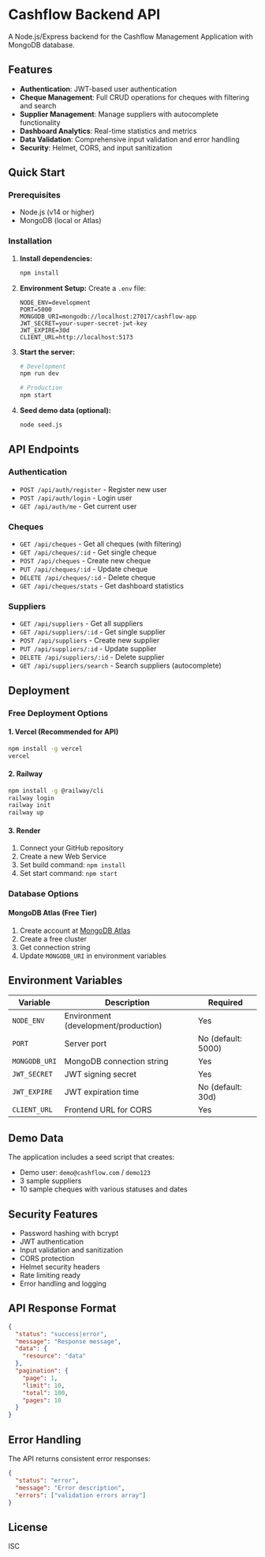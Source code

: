 # Cashflow Backend API

A Node.js/Express backend for the Cashflow Management Application with MongoDB database.

## Features

- **Authentication**: JWT-based user authentication
- **Cheque Management**: Full CRUD operations for cheques with filtering and search
- **Supplier Management**: Manage suppliers with autocomplete functionality
- **Dashboard Analytics**: Real-time statistics and metrics
- **Data Validation**: Comprehensive input validation and error handling
- **Security**: Helmet, CORS, and input sanitization

## Quick Start

### Prerequisites

- Node.js (v14 or higher)
- MongoDB (local or Atlas)

### Installation

1. **Install dependencies:**
   ```bash
   npm install
   ```

2. **Environment Setup:**
   Create a `.env` file:
   ```env
   NODE_ENV=development
   PORT=5000
   MONGODB_URI=mongodb://localhost:27017/cashflow-app
   JWT_SECRET=your-super-secret-jwt-key
   JWT_EXPIRE=30d
   CLIENT_URL=http://localhost:5173
   ```

3. **Start the server:**
   ```bash
   # Development
   npm run dev
   
   # Production
   npm start
   ```

4. **Seed demo data (optional):**
   ```bash
   node seed.js
   ```

## API Endpoints

### Authentication
- `POST /api/auth/register` - Register new user
- `POST /api/auth/login` - Login user
- `GET /api/auth/me` - Get current user

### Cheques
- `GET /api/cheques` - Get all cheques (with filtering)
- `GET /api/cheques/:id` - Get single cheque
- `POST /api/cheques` - Create new cheque
- `PUT /api/cheques/:id` - Update cheque
- `DELETE /api/cheques/:id` - Delete cheque
- `GET /api/cheques/stats` - Get dashboard statistics

### Suppliers
- `GET /api/suppliers` - Get all suppliers
- `GET /api/suppliers/:id` - Get single supplier
- `POST /api/suppliers` - Create new supplier
- `PUT /api/suppliers/:id` - Update supplier
- `DELETE /api/suppliers/:id` - Delete supplier
- `GET /api/suppliers/search` - Search suppliers (autocomplete)

## Deployment

### Free Deployment Options

#### 1. Vercel (Recommended for API)
```bash
npm install -g vercel
vercel
```

#### 2. Railway
```bash
npm install -g @railway/cli
railway login
railway init
railway up
```

#### 3. Render
1. Connect your GitHub repository
2. Create a new Web Service
3. Set build command: `npm install`
4. Set start command: `npm start`

### Database Options

#### MongoDB Atlas (Free Tier)
1. Create account at [MongoDB Atlas](https://www.mongodb.com/atlas)
2. Create a free cluster
3. Get connection string
4. Update `MONGODB_URI` in environment variables

## Environment Variables

| Variable | Description | Required |
|----------|-------------|----------|
| `NODE_ENV` | Environment (development/production) | Yes |
| `PORT` | Server port | No (default: 5000) |
| `MONGODB_URI` | MongoDB connection string | Yes |
| `JWT_SECRET` | JWT signing secret | Yes |
| `JWT_EXPIRE` | JWT expiration time | No (default: 30d) |
| `CLIENT_URL` | Frontend URL for CORS | Yes |

## Demo Data

The application includes a seed script that creates:
- Demo user: `demo@cashflow.com` / `demo123`
- 3 sample suppliers
- 10 sample cheques with various statuses and dates

## Security Features

- Password hashing with bcrypt
- JWT authentication
- Input validation and sanitization
- CORS protection
- Helmet security headers
- Rate limiting ready
- Error handling and logging

## API Response Format

```json
{
  "status": "success|error",
  "message": "Response message",
  "data": {
    "resource": "data"
  },
  "pagination": {
    "page": 1,
    "limit": 10,
    "total": 100,
    "pages": 10
  }
}
```

## Error Handling

The API returns consistent error responses:

```json
{
  "status": "error",
  "message": "Error description",
  "errors": ["validation errors array"]
}
```

## License

ISC
